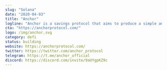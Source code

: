 ```yaml
---
slug: "Solana"
date: "2020-04-03"
title: "Anchor"
logline: "Anchor is a savings protocol that aims to produce a simple and convenient savings product with broad appeal to everyday users."
cta: "https://anchorprotocol.com/"
logo: /img/anchor.svg
category: defi
status: building
website: https://anchorprotocol.com/
twitter: https://twitter.com/anchor_protocol
telegram: https://t.me/anchor_official
discord: https://discord.com/invite/9aUYgpKZ9c
---
```


